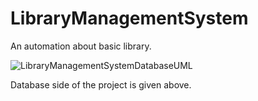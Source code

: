 # LibraryManagementSystem
An automation about basic library. 

![LibraryManagementSystemDatabaseUML](https://user-images.githubusercontent.com/67023638/230476703-8e436e65-fbf8-431c-a492-f6533a64c97b.png)


Database side of the project is given above.
